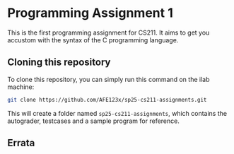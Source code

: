 # Programming Assignment 1

This is the first programming assignment for CS211. It aims to get you accustom with the syntax of the C programming language.

## Cloning this repository

To clone this repository, you can simply run this command on the ilab machine:

```bash
git clone https://github.com/AFE123x/sp25-cs211-assignments.git
```

This will create a folder named ```sp25-cs211-assignments```, which contains the autograder, testcases and a sample program for reference.

## Errata
